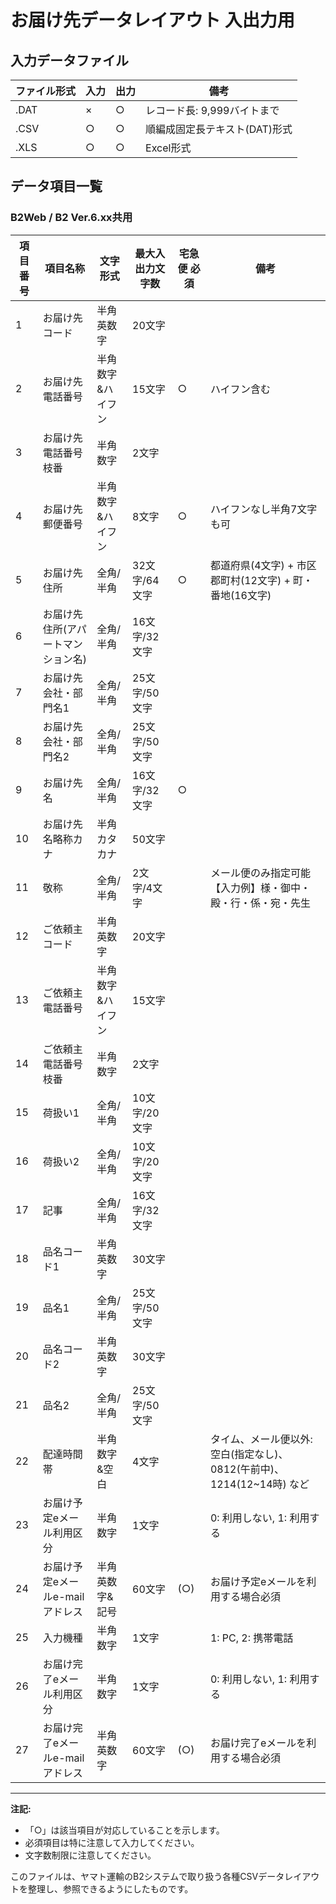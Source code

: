 # お届け先データレイアウト 入出力用

## 入力データファイル
| ファイル形式 | 入力 | 出力 |備考|
| ------ | -- | -- |--------
| .DAT   | ×  | ○  |レコード長: 9,999バイトまで
| .CSV   | ○  | ○  |順編成固定長テキスト(DAT)形式
| .XLS   | ○  | ○  |Excel形式

## データ項目一覧
### B2Web / B2 Ver.6.xx共用
| 項目番号 | 項目名称 | 文字形式 | 最大入出力文字数 | 宅急便 必須 | 備考 |
|---------|---------|---------|----------------|------------|------|
| 1  | お届け先コード | 半角英数字 | 20文字 | | |
| 2  | お届け先電話番号 | 半角数字&ハイフン | 15文字 | ○ | ハイフン含む |
| 3  | お届け先電話番号枝番 | 半角数字 | 2文字 | | |
| 4  | お届け先郵便番号 | 半角数字&ハイフン | 8文字 | ○ | ハイフンなし半角7文字も可 |
| 5  | お届け先住所 | 全角/半角 | 32文字/64文字 | ○ | 都道府県(4文字) + 市区郡町村(12文字) + 町・番地(16文字) |
| 6  | お届け先住所(アパートマンション名) | 全角/半角 | 16文字/32文字 | | |
| 7  | お届け先会社・部門名1 | 全角/半角 | 25文字/50文字 | | |
| 8  | お届け先会社・部門名2 | 全角/半角 | 25文字/50文字 | | |
| 9  | お届け先名 | 全角/半角 | 16文字/32文字 | ○ | |
| 10 | お届け先名略称カナ | 半角カタカナ | 50文字 | | |
| 11 | 敬称 | 全角/半角 | 2文字/4文字 | | メール便のみ指定可能 【入力例】様・御中・殿・行・係・宛・先生 |
| 12 | ご依頼主コード | 半角英数字 | 20文字 | | |
| 13 | ご依頼主電話番号 | 半角数字&ハイフン | 15文字 | | |
| 14 | ご依頼主電話番号枝番 | 半角数字 | 2文字 | | |
| 15 | 荷扱い1 | 全角/半角 | 10文字/20文字 | | |
| 16 | 荷扱い2 | 全角/半角 | 10文字/20文字 | | |
| 17 | 記事 | 全角/半角 | 16文字/32文字 | | |
| 18 | 品名コード1 | 半角英数字 | 30文字 | | |
| 19 | 品名1 | 全角/半角 | 25文字/50文字 | | |
| 20 | 品名コード2 | 半角英数字 | 30文字 | | |
| 21 | 品名2 | 全角/半角 | 25文字/50文字 | | |
| 22 | 配達時間帯 | 半角数字&空白 | 4文字 | | タイム、メール便以外: 空白(指定なし)、0812(午前中)、1214(12~14時) など |
| 23 | お届け予定eメール利用区分 | 半角数字 | 1文字 | | 0: 利用しない, 1: 利用する |
| 24 | お届け予定eメールe-mailアドレス | 半角英数字&記号 | 60文字 | (○) | お届け予定eメールを利用する場合必須 |
| 25 | 入力機種 | 半角数字 | 1文字 | | 1: PC, 2: 携帯電話 |
| 26 | お届け完了eメール利用区分 | 半角数字 | 1文字 | | 0: 利用しない, 1: 利用する |
| 27 | お届け完了eメールe-mailアドレス | 半角英数字 | 60文字 | (○) | お届け完了eメールを利用する場合必須 |


---

**注記:**

- 「○」は該当項目が対応していることを示します。
- 必須項目は特に注意して入力してください。
- 文字数制限に注意してください。


このファイルは、ヤマト運輸のB2システムで取り扱う各種CSVデータレイアウトを整理し、参照できるようにしたものです。